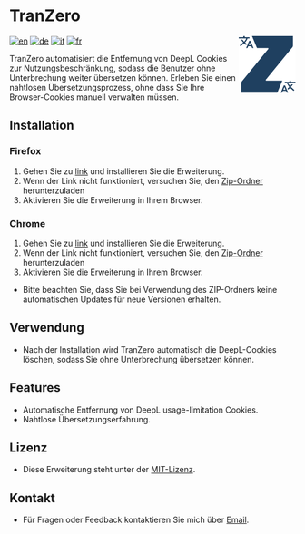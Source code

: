 # TranZero 
<img src="./logo.svg" alt="logo" align="right" width="100" height="100">

[![en](https://img.shields.io/badge/lang-en-red.svg)](https://github.com/FabDonRixos/TranZero/blob/main/README.md)
[![de](https://img.shields.io/badge/lang-de-yellow.svg)](https://github.com/FabDonRixos/TranZero/blob/main/README.de.md)
[![it](https://img.shields.io/badge/lang-it-green.svg)](https://github.com/FabDonRixos/TranZero/blob/main/README.it.md)
[![fr](https://img.shields.io/badge/lang-fr-blue.svg)](https://github.com/FabDonRixos/TranZero/blob/main/README.fr.md)

TranZero automatisiert die Entfernung von DeepL Cookies zur Nutzungsbeschränkung, sodass die Benutzer ohne Unterbrechung weiter übersetzen können. Erleben Sie einen nahtlosen Übersetzungsprozess, ohne dass Sie Ihre Browser-Cookies manuell verwalten müssen.

## Installation

### Firefox
1. Gehen Sie zu [link](https://addons.mozilla.org/de/firefox/addon/tranzero/) und installieren Sie die Erweiterung.
2. Wenn der Link nicht funktioniert, versuchen Sie, den [Zip-Ordner](https://github.com/FabDonRixos/TranZero/blob/master/TranZero_Firefox.zip "download") herunterzuladen
3. Aktivieren Sie die Erweiterung in Ihrem Browser.

### Chrome
1. Gehen Sie zu [link](https://chromewebstore.google.com/detail/tranzero/jgcgomlgljmioplnpkcocioggddeicmo) und installieren Sie die Erweiterung.
2. Wenn der Link nicht funktioniert, versuchen Sie, den [Zip-Ordner](https://github.com/FabDonRixos/TranZero/blob/master/TranZero_Chrome.zip "download") herunterzuladen
3. Aktivieren Sie die Erweiterung in Ihrem Browser.

- Bitte beachten Sie, dass Sie bei Verwendung des ZIP-Ordners keine automatischen Updates für neue Versionen erhalten.

## Verwendung

- Nach der Installation wird TranZero automatisch die DeepL-Cookies löschen, sodass Sie ohne Unterbrechung übersetzen können.

## Features

- Automatische Entfernung von DeepL usage-limitation Cookies.
- Nahtlose Übersetzungserfahrung.

## Lizenz

- Diese Erweiterung steht unter der [MIT-Lizenz](https://github.com/FabDonRixos/TranZero/blob/master/LICENSE).

## Kontakt

- Für Fragen oder Feedback kontaktieren Sie mich über [Email](mailto:question@fabian.li).
